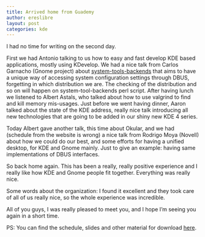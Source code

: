 ```yaml
---
title: Arrived home from Guademy
author: ereslibre
layout: post
categories: kde
---
```

I had no time for writing on the second day.

First we had Antonio talking to us how to easy and fast develop KDE based applications, mostly using KDevelop. We had a nice talk from Carlos Garnacho (Gnome project) about [system-tools-backends][1] that aims to have a unique way of accessing system configuration settings through DBUS, forgetting in which distribution we are. The checking of the distribution and so on will happen on system-tool-backends perl script. After having lunch we listened to Albert Astals, who talked about how to use valgrind to find and kill memory mis-usages. Just before we went having dinner, Aaron talked about the state of the KDE address, really nice talk introducing all new technologies that are going to be added in our shiny new KDE 4 series.

 [1]: http://system-tools-backends.freedesktop.org

Today Albert gave another talk, this time about Okular, and we had (schedule from the website is wrong) a nice talk from Rodrigo Moya (Novell) about how we could do our best, and some efforts for having a unified desktop, for KDE and Gnome mainly. Just to give an example: having same implementations of DBUS interfaces.

So back home again. This has been a really, really positive experience and I really like how KDE and Gnome people fit together. Everything was really nice.

Some words about the organization: I found it excellent and they took care of all of us really nice, so the whole experience was incredible.

All of you guys, I was really pleased to meet you, and I hope I’m seeing you again in a short time.

PS: You can find the schedule, slides and other material for download [here][2].

 [2]: http://gpul.grupos.udc.es/MaKaC/conferenceTimeTable.py?confId=0
